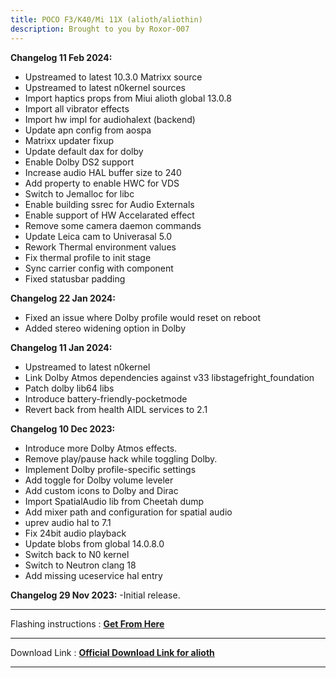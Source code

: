 ```yaml
---
title: POCO F3/K40/Mi 11X (alioth/aliothin)
description: Brought to you by Roxor-007
---
```

<b>Changelog 11 Feb 2024:</b>
- Upstreamed to latest 10.3.0 Matrixx source
- Upstreamed to latest n0kernel sources
- Import haptics props from Miui alioth global 13.0.8
- Import all vibrator effects
- Import hw impl for audiohalext (backend)
- Update apn config from aospa
- Matrixx updater fixup
- Update default dax for dolby
- Enable Dolby DS2 support
- Increase audio HAL buffer size to 240
- Add property to enable HWC for VDS
- Switch to Jemalloc for libc
- Enable building ssrec for Audio Externals
- Enable support of HW Accelarated effect
- Remove some camera daemon commands
- Update Leica cam to Univerasal 5.0
- Rework Thermal environment values
- Fix thermal profile to init stage
- Sync carrier config with component
- Fixed statusbar padding

<b>Changelog 22 Jan 2024:</b>
- Fixed an issue where Dolby profile would reset on reboot
- Added stereo widening option in Dolby

<b>Changelog 11 Jan 2024:</b>
- Upstreamed to latest n0kernel
- Link Dolby Atmos dependencies against v33 libstagefright_foundation
- Patch dolby lib64 libs
- Introduce battery-friendly-pocketmode
- Revert back from health AIDL services to 2.1

<b>Changelog 10 Dec 2023:</b>
- Introduce more Dolby Atmos effects.
- Remove play/pause hack while toggling Dolby.
- Implement Dolby profile-specific settings
- Add toggle for Dolby volume leveler
- Add custom icons to Dolby and Dirac
- Import SpatialAudio lib from Cheetah dump
- Add mixer path and configuration for spatial audio
- uprev audio hal to 7.1
- Fix 24bit audio playback
- Update blobs from global 14.0.8.0
- Switch back to N0 kernel
- Switch to Neutron clang 18
- Add missing uceservice hal entry 

<b>Changelog 29 Nov 2023:</b>
-Initial release.

----
Flashing instructions : [**Get From Here**](alioth_inst.md)

----
Download Link : [**Official Download Link for alioth**](https://sourceforge.net/projects/projectmatrixx/files/Android-14/alioth/)

----
